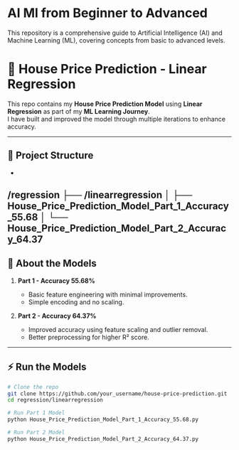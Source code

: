 # AI Ml from Beginner to Advanced
This repository is a comprehensive guide to Artificial Intelligence (AI) and Machine Learning (ML), covering concepts from basic to advanced levels.  
# 🏡 House Price Prediction - Linear Regression

This repo contains my **House Price Prediction Model** using **Linear Regression** as part of my **ML Learning Journey**.  
I have built and improved the model through multiple iterations to enhance accuracy.

---

## 📂 Project Structure
-
/regression 
├── /linearregression 
│ ├── House_Price_Prediction_Model_Part_1_Accuracy_55.68 
│ └── House_Price_Prediction_Model_Part_2_Accuracy_64.37 
---

## 🎯 About the Models
1. **Part 1 - Accuracy 55.68%**  
   - Basic feature engineering with minimal improvements.
   - Simple encoding and no scaling.
   
2. **Part 2 - Accuracy 64.37%**  
   - Improved accuracy using feature scaling and outlier removal.
   - Better preprocessing for higher R² score.

---

## ⚡️ Run the Models
```bash
# Clone the repo
git clone https://github.com/your_username/house-price-prediction.git
cd regression/linearregression

# Run Part 1 Model
python House_Price_Prediction_Model_Part_1_Accuracy_55.68.py

# Run Part 2 Model
python House_Price_Prediction_Model_Part_2_Accuracy_64.37.py
